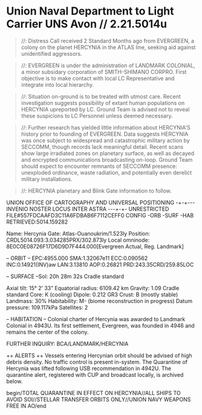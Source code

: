 # Union Naval Department to Light Carrier UNS Avon // 2.21.5014u

>//: Distress Call received 2 Standard Months ago from EVERGREEN, a colony on the planet HERCYNIA in the ATLAS line, seeking aid against unidentified aggressors.

>//: EVERGREEN is under the administration of LANDMARK COLONIAL, a minor subsidary corporation of SMITH-SHIMANO CORPRO. First objective is to make contact with local LC Representative and integrate into local hierarchy.

>//: Situation on-ground is to be treated with utmost care. Recent investigation suggests possibility of extant human populations on HERCYNIA upreported by LC. Ground Team is advised not to reveal these suspicions to LC Personnel unless deemed necessary.

>//: Further research has yielded little information about HERCYNIA'S history prior to founding of EVERGREEN. Data suggests HERCYNIA was once subject to widespread and catastrophic military action by SECCOMM, though records lack meaningful detail. Recent scans show large irradiated zones on planetary surface, as well as decayed and encrypted communications broadcasting on-loop. Ground Team should expect to encounter remnants of SECCOMM presence: unexploded ordinance, waste radiation, and potentially even derelict military installations.

>//: HERCYNIA planetary and Blink Gate information to follow.


UNION OFFICE OF CARTOGRAPHY AND UNIVERSAL POSITIONING
  -+-+--- INVENIO NOSTER LOCUS INTER ASTRA ---+-+-
UNRESTRICTED
FILE#557FDCAAFD3C11A6FDBAB6F7112CEFF0
CONFIG -ORB -SURF -HAB
RETRIEVED:5014.159282

Name: Hercynia
Gate: Atlas-Ouanoukrim/1.523ly
Position: CRDL5014.093:3.034285PRX/302.873ly
Local omninode: 8E0C0E08726F17D6D9D7F444.000[Evergreen Actual, Reg. Landmark]

– ORBIT –
EPC:4955.000
SMA:1.32067e11
ECC:0.090562
INC:0.14921(INV)aw
LAN:3.13810
AOP:0.26821
PRD:243.35CRD/259.85LOC

– SURFACE –Sol: 20h 28m 32s Cradle standard

Axial tilt: 15° 2’ 33”
Equatorial radius: 6109.42 km
Gravity: 1.09 Cradle standard
Core: K (cooling)
Dipole: 0.212 GR3
Crust: B (mostly stable)
Landmass: 30%
Habitability: M- (biome reconstruction in progress)
Datum pressure: 109.117kPa
Satellites: 2

– HABITATION –
Colonial charter of Hercynia was awarded to Landmark Colonial in 4943U. Its first settlement, Evergreen, was founded in 4946 and remains the center of the colony.

FURTHER INQUIRY: BCA/LANDMARK/HERCYNIA

++ ALERTS ++
Vessels entering Hercynian orbit should be advised of high debris density. 
No traffic control is present in-system.
The Quarantine of Hercynia was lifted following USB recommendation in 4942U. The quarantine alert, registered with CUP and broadcast locally, is archived below.

begin/TOTAL QUARANTINE IN EFFECT ON HERCYNIA//ALL SHIPS TO AVOID SOI//STELLAR TRANSFER ORBITS ONLY//UNION NAVY WEAPONS FREE IN AO/end
